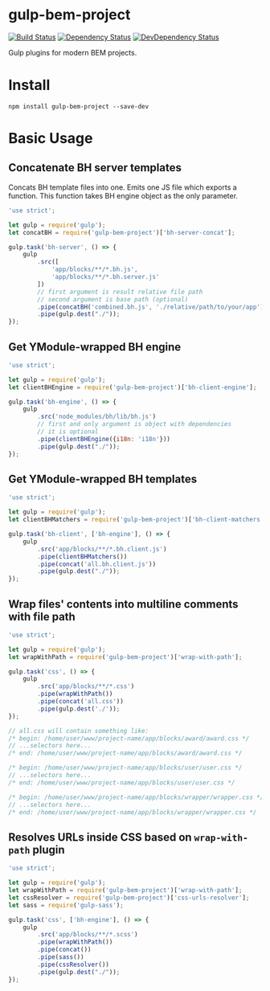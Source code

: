 # gulp-bem-project

[![Build Status](https://img.shields.io/travis/1999/gulp-bem-project.svg?style=flat)](https://travis-ci.org/1999/gulp-bem-project)
[![Dependency Status](http://img.shields.io/david/1999/gulp-bem-project.svg?style=flat)](https://david-dm.org/1999/gulp-bem-project#info=dependencies)
[![DevDependency Status](http://img.shields.io/david/dev/1999/gulp-bem-project.svg?style=flat)](https://david-dm.org/1999/gulp-bem-project#info=devDependencies)

Gulp plugins for modern BEM projects.

# Install

```
npm install gulp-bem-project --save-dev
```

# Basic Usage
## Concatenate BH server templates
Concats BH template files into one. Emits one JS file which exports a function. This function takes BH engine object as the only parameter.

```javascript
'use strict';

let gulp = require('gulp');
let concatBH = require('gulp-bem-project')['bh-server-concat'];

gulp.task('bh-server', () => {
    gulp
        .src([
            'app/blocks/**/*.bh.js',
            'app/blocks/**/*.bh.server.js'
        ])
        // first argument is result relative file path
        // second argument is base path (optional)
        .pipe(concatBH('combined.bh.js', './relative/path/to/your/app'))
        .pipe(gulp.dest("./"));
});
```

## Get YModule-wrapped BH engine
```javascript
'use strict';

let gulp = require('gulp');
let clientBHEngine = require('gulp-bem-project')['bh-client-engine'];

gulp.task('bh-engine', () => {
    gulp
        .src('node_modules/bh/lib/bh.js')
        // first and only argument is object with dependencies
        // it is optional
        .pipe(clientBHEngine({i18n: 'i18n'}))
        .pipe(gulp.dest("./"));
});
```

## Get YModule-wrapped BH templates
```javascript
'use strict';

let gulp = require('gulp');
let clientBHMatchers = require('gulp-bem-project')['bh-client-matchers'];

gulp.task('bh-client', ['bh-engine'], () => {
    gulp
        .src('app/blocks/**/*.bh.client.js')
        .pipe(clientBHMatchers())
        .pipe(concat('all.bh.client.js'))
        .pipe(gulp.dest("./"));
});
```

## Wrap files' contents into multiline comments with file path
```javascript
'use strict';

let gulp = require('gulp');
let wrapWithPath = require('gulp-bem-project')['wrap-with-path'];

gulp.task('css', () => {
    gulp
        .src('app/blocks/**/*.css')
        .pipe(wrapWithPath())
        .pipe(concat('all.css'))
        .pipe(gulp.dest('./'));
});

// all.css will contain something like:
/* begin: /home/user/www/project-name/app/blocks/award/award.css */
// ...selectors here...
/* end: /home/user/www/project-name/app/blocks/award/award.css */

/* begin: /home/user/www/project-name/app/blocks/user/user.css */
// ...selectors here...
/* end: /home/user/www/project-name/app/blocks/user/user.css */

/* begin: /home/user/www/project-name/app/blocks/wrapper/wrapper.css */
// ...selectors here...
/* end: /home/user/www/project-name/app/blocks/wrapper/wrapper.css */
```

## Resolves URLs inside CSS based on `wrap-with-path` plugin
```javascript
'use strict';

let gulp = require('gulp');
let wrapWithPath = require('gulp-bem-project')['wrap-with-path'];
let cssResolver = require('gulp-bem-project')['css-urls-resolver'];
let sass = require('gulp-sass');

gulp.task('css', ['bh-engine'], () => {
    gulp
        .src('app/blocks/**/*.scss')
        .pipe(wrapWithPath())
        .pipe(concat())
        .pipe(sass())
        .pipe(cssResolver())
        .pipe(gulp.dest("./"));
});
```
